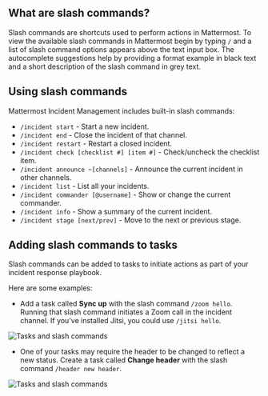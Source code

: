 ## What are slash commands?

Slash commands are shortcuts used to perform actions in Mattermost. To view the available slash commands in Mattermost begin by typing `/` and a list of slash command options appears above the text input box. The autocomplete suggestions help by providing a format example in black text and a short description of the slash command in grey text.

## Using slash commands

Mattermost Incident Management includes built-in slash commands:

- `/incident start` - Start a new incident.
- `/incident end` - Close the incident of that channel.
- `/incident restart` - Restart a closed incident.
- `/incident check [checklist #] [item #]` - Check/uncheck the checklist item.
- `/incident announce ~[channels]` - Announce the current incident in other channels.
- `/incident list` - List all your incidents.
- `/incident commander [@username]` - Show or change the current commander.
- `/incident info` - Show a summary of the current incident.
- `/incident stage [next/prev]` - Move to the next or previous stage.

## Adding slash commands to tasks

Slash commands can be added to tasks to initiate actions as part of your incident response playbook.

Here are some examples:

- Add a task called **Sync up** with the slash command `/zoom hello`. Running that slash command initiates a Zoom call in the incident channel. If you've installed Jitsi, you could use `/jitsi hello`. 

![Tasks and slash commands](../assets/stage_task_slashcommand.png)

- One of your tasks may require the header to be changed to reflect a new status. Create a task called **Change header** with the slash command `/header new header`.

![Tasks and slash commands](../assets/stage_task_header.png)

